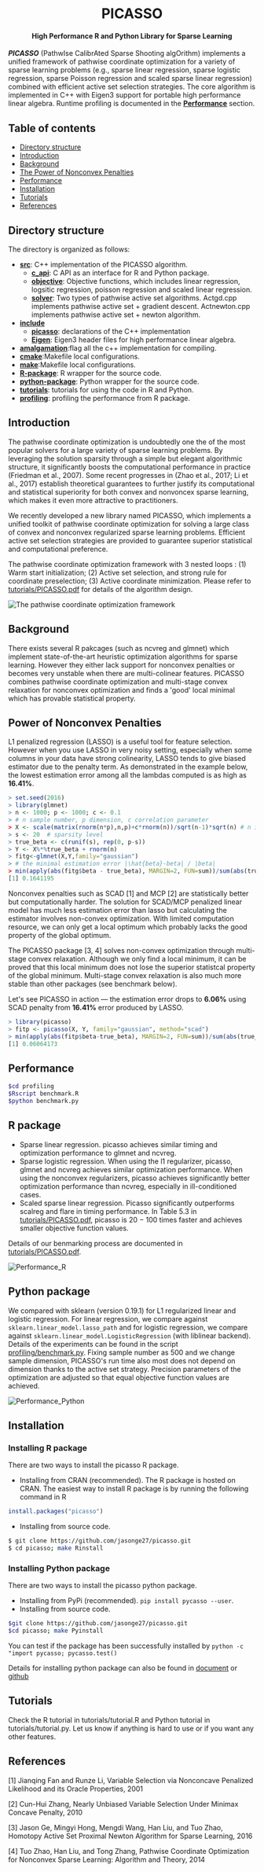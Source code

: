 <h1 align="center">PICASSO</h1>
<h4 align="center">High Performance R and Python Library for Sparse Learning</h4>

___PICASSO___ (PathwIse
CalibrAted Sparse Shooting algOrithm) implements a unified framework of pathwise coordinate optimization for a variety of sparse learning problems (e.g., sparse linear regression, sparse logistic regression, sparse Poisson regression and scaled sparse linear regression) combined with efficient active set selection strategies. The core algorithm is implemented in C++ with Eigen3 support for portable high performance linear algebra. Runtime profiling is documented in the [__Performance__](#performance) section.

## Table of contents

- [Directory structure](#directory-structure)
- [Introduction](#introduction)
- [Background](#background)
- [The Power of Nonconvex Penalties](#power-of-nonconvex-penalties)
- [Performance](#performance)
- [Installation](#installation)
- [Tutorials](#tutorials)
- [References](#references)

## Directory structure
The directory is organized as follows:
* [__src__](src): C++ implementation of the PICASSO algorithm.
   * [__c_api__](c_api): C API as an interface for R and Python package.
   * [__objective__](objective): Objective functions, which includes linear regression, logsitic regression, poisson regression and scaled linear regression.
   * [__solver__](solver): Two types of pathwise active set algorithms. Actgd.cpp implements pathwise active set + gradient descent. Actnewton.cpp implements pathwise active set + newton algorithm.
* [__include__](include) 
   * [__picasso__](picasso): declarations of the C++ implementation
   * [__Eigen__](Eigen): Eigen3 header files for high performance linear algebra.
* [__amalgamation__](amalgamation):flag all the c++ implementation for compiling.
* [__cmake__](cmake):Makefile local configurations.
* [__make__](make):Makefile local configurations.
* [__R-package__](R-package): R wrapper for the source code.
* [__python-package__](python-package): Python wrapper for the source code.
* [__tutorials__](tutorials): tutorials for using the code in R and Python.
* [__profiling__](profiling): profiling the performance from R package.

## Introduction
The pathwise coordinate optimization is undoubtedly one the of the most popular solvers for a large variety of sparse learning problems. By leveraging the solution sparsity through a simple but elegant algorithmic structure, it significantly boosts the computational performance in practice (Friedman et al., 2007). Some recent progresses in (Zhao et al., 2017; Li et al., 2017) establish theoretical guarantees to further justify its computational and statistical superiority for both convex and nonvoncex sparse learning, which makes it even more attractive to practitioners.

We recently developed a new library named PICASSO, which implements a unified toolkit of pathwise coordinate optimization for solving a large class of convex and nonconvex regularized sparse learning problems. Efficient active set selection strategies are provided to guarantee superior statistical and computational preference.


The pathwise coordinate optimization framework with 3 nested loops : (1) Warm start initialization; (2) Active set selection, and strong rule for coordinate preselection; (3) Active coordinate minimization. Please refer to [tutorials/PICASSO.pdf](https://raw.githubusercontent.com/jasonge27/picasso/master/tutorials/PICASSO.pdf) for details of the algorithm design.

![The pathwise coordinate optimization framework](https://raw.githubusercontent.com/jasonge27/picasso/master/tutorials/images/picasso_flow.png)

## Background
There exists several R pakcages (such as ncvreg and glmnet) which implement state-of-the-art heuristic optimization algorithms for sparse learning. However they either lack support for nonconvex penalties or becomes very unstable when there are multi-colinear features. PICASSO combines pathwise coordinate optimization and multi-stage convex relaxation for nonconvex optimization and finds a 'good' local minimal which has provable statistical property.

## Power of Nonconvex Penalties 

L1 penalized regression (LASSO) is a useful tool for feature selection. However when you use LASSO in very noisy setting, especially when some columns in your data have strong colinearity, LASSO tends to give biased estimator due to the penalty term. As demonstrated in the example below, the lowest estimation error among all the lambdas computed is as high as **16.41%**.

```R
> set.seed(2016)
> library(glmnet)
> n <- 1000; p <- 1000; c <- 0.1
> # n sample number, p dimension, c correlation parameter
> X <- scale(matrix(rnorm(n*p),n,p)+c*rnorm(n))/sqrt(n-1)*sqrt(n) # n is smaple number,
> s <- 20  # sparsity level
> true_beta <- c(runif(s), rep(0, p-s))
> Y <- X%*%true_beta + rnorm(n)
> fitg<-glmnet(X,Y,family="gaussian")
> # the minimal estimation error |\hat{beta}-beta| / |beta|
> min(apply(abs(fitg$beta - true_beta), MARGIN=2, FUN=sum))/sum(abs(true_beta))
[1] 0.1641195
```



Nonconvex penalties such as SCAD [1] and MCP [2] are statistically better but computationally harder. The solution for SCAD/MCP penalized linear model has much less estimation error than lasso but calculating the estimator involves non-convex optimization. With limited computation resource, we can only get a local optimum which probably lacks the good property of the global optimum.

The PICASSO package [3, 4] solves non-convex optimization through multi-stage convex relaxation. Although we only find a local minimum, it can be proved that this local minimum does not lose the superior statistcal property of the global minimum. Multi-stage convex relaxation is also much more stable than other packages (see benchmark below).

Let's see PICASSO in action — the estimation error drops to **6.06%** using SCAD penalty from **16.41%** error produced by LASSO.

```R
> library(picasso)
> fitp <- picasso(X, Y, family="gaussian", method="scad")
> min(apply(abs(fitp$beta-true_beta), MARGIN=2, FUN=sum))/sum(abs(true_beta))
[1] 0.06064173
```



## Performance 
```bash
$cd profiling 
$Rscript benchmark.R
$python benchmark.py
```

## R package
 - Sparse linear regression. picasso achieves similar timing and optimization performance to glmnet and ncvreg.
 - Sparse logistic regression. When using the l1 regularizer, picasso, glmnet and ncvreg achieves similar optimization performance. When using the nonconvex regularizers, picasso achieves significantly better optimization performance than ncvreg, especially in ill-conditioned cases.
 - Scaled sparse linear regression. Picasso significantly outperforms scalreg and flare in timing performance. In Table 5.3 in [tutorials/PICASSO.pdf](https://raw.githubusercontent.com/jasonge27/picasso/master/tutorials/PICASSO.pdf), picasso is 20 − 100 times faster and achieves smaller objective function values.

Details of our benmarking process are documented in [tutorials/PICASSO.pdf](https://raw.githubusercontent.com/jasonge27/picasso/master/tutorials/PICASSO.pdf).

![Performance_R](https://raw.githubusercontent.com/jasonge27/picasso/master/tutorials/images/performance_R.jpeg)

## Python package
We compared with sklearn (version 0.19.1) for L1 regularized linear and logistic regression. For linear regression, we compare against  ``sklearn.linear_model.lasso_path`` and for logistic regression, we compare against ``sklearn.linear_model.LogisticRegression`` (with liblinear backend). Details of the experiments can be found in the script [profiling/benchmark.py](https://raw.githubusercontent.com/jasonge27/picasso/master/profiling/benchmark.py). Fixing sample number as 500 and we change sample dimension, PICASSO's run time also most does not depend on dimension thanks to the active set strategy. Precision parameters of the optimization are adjusted so that equal objective function values are achieved.

![Performance_Python](https://raw.githubusercontent.com/jasonge27/picasso/master/tutorials/images/performance_python.jpeg)

## Installation
### Installing R package
There are two ways to install the picasso R package.
- Installing from CRAN (recommended). The R package is hosted on CRAN. The easiest way to install R package is by running the following command in R
```R
install.packages("picasso")
```

- Installing from source code. 
```bash
$ git clone https://github.com/jasonge27/picasso.git
$ cd picasso; make Rinstall
```

### Installing Python package
There are two ways to install the picasso python package.
- Installing from PyPi (recommended). ``pip install pycasso --user``. 
- Installing from source code. 
 ```bash
 $git clone https://github.com/jasonge27/picasso.git
 $cd picasso; make Pyinstall
 ```

You can test if the package has been successfully installed by ``python -c "import pycasso; pycasso.test() ``

Details for installing python package can also be found in [document](https://hmjianggatech.github.io/picasso/) or [github](https://github.com/jasonge27/picasso/tree/master/python-package)

## Tutorials
Check the R tutorial in tutorials/tutorial.R and Python tutorial in tutorials/tutorial.py. Let us know if anything is hard to use or if you want any other features. 

## References

[1] Jianqing Fan and Runze Li, Variable Selection via Nonconcave Penalized Likelihood and its Oracle Properties, 2001

[2] Cun-Hui Zhang, Nearly Unbiased Variable Selection Under Minimax Concave Penalty, 2010

[3] Jason Ge, Mingyi Hong, Mengdi Wang, Han Liu, and Tuo Zhao, Homotopy Active Set Proximal Newton Algorithm for Sparse Learning, 2016

[4] Tuo Zhao, Han Liu, and Tong Zhang, Pathwise Coordinate Optimization for Nonconvex Sparse Learning: Algorithm and Theory, 2014
